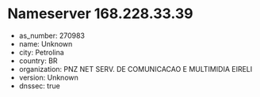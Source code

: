 # Nameserver 168.228.33.39

* as_number: 270983
* name: Unknown
* city: Petrolina
* country: BR
* organization: PNZ NET SERV. DE COMUNICACAO E MULTIMIDIA EIRELI
* version: Unknown
* dnssec: true
